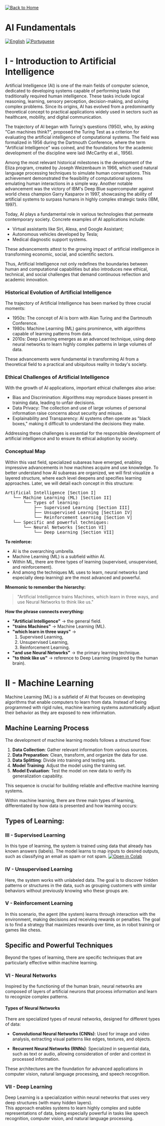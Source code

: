 [![Back to Home](https://img.shields.io/badge/Home-Home-blue)](../README.md)
# AI Fundamentals

[![English](https://img.shields.io/badge/Language-English-red)](README.md)
[![Portuguese](https://img.shields.io/badge/Language-Português-blue)](README-BR.md)

# I - Introduction to Artificial Intelligence

Artificial Intelligence (AI) is one of the main fields of computer science, dedicated to developing systems capable of performing tasks that traditionally required human intelligence. These tasks include logical reasoning, learning, sensory perception, decision-making, and solving complex problems. Since its origins, AI has evolved from a predominantly theoretical concept to practical applications widely used in sectors such as healthcare, mobility, and digital communication.

The trajectory of AI began with Turing's questions (1950), who, by asking "Can machines think?", proposed the Turing Test as a criterion for evaluating the artificial intelligence of computational systems. The field was formalized in 1956 during the Dartmouth Conference, where the term "Artificial Intelligence" was coined, and the foundations for the academic development of the discipline were laid (McCarthy et al., 1956).

Among the most relevant historical milestones is the development of the Eliza program, created by Joseph Weizenbaum in 1966, which used natural language processing techniques to simulate human conversations. This achievement demonstrated the feasibility of computational systems emulating human interactions in a simple way. Another notable advancement was the victory of IBM's Deep Blue supercomputer against world chess champion Garry Kasparov in 1997, showcasing the ability of artificial systems to surpass humans in highly complex strategic tasks (IBM, 1997).

Today, AI plays a fundamental role in various technologies that permeate contemporary society. Concrete examples of AI applications include:
- Virtual assistants like Siri, Alexa, and Google Assistant;
- Autonomous vehicles developed by Tesla;
- Medical diagnostic support systems.

These advancements attest to the growing impact of artificial intelligence in transforming economic, social, and scientific sectors.

Thus, Artificial Intelligence not only redefines the boundaries between human and computational capabilities but also introduces new ethical, technical, and social challenges that demand continuous reflection and academic innovation.

### Historical Evolution of Artificial Intelligence
The trajectory of Artificial Intelligence has been marked by three crucial moments:
- 1950s: The concept of AI is born with Alan Turing and the Dartmouth Conference.
- 1980s: Machine Learning (ML) gains prominence, with algorithms capable of learning patterns from data.
- 2010s: Deep Learning emerges as an advanced technique, using deep neural networks to learn highly complex patterns in large volumes of data.

These advancements were fundamental in transforming AI from a theoretical field to a practical and ubiquitous reality in today's society.

### Ethical Challenges of Artificial Intelligence
With the growth of AI applications, important ethical challenges also arise:
- Bias and Discrimination: Algorithms may reproduce biases present in training data, leading to unfair decisions.
- Data Privacy: The collection and use of large volumes of personal information raise concerns about security and misuse.
- Explainability and Transparency: AI systems often operate as "black boxes," making it difficult to understand the decisions they make.

Addressing these challenges is essential for the responsible development of artificial intelligence and to ensure its ethical adoption by society.

### Conceptual Map
Within this vast field, specialized subareas have emerged, enabling impressive advancements in how machines acquire and use knowledge. To better understand how AI subareas are organized, we will first visualize a layered structure, where each level deepens and specifies learning approaches. Later, we will detail each concept in this structure:

<pre>
Artificial Intelligence [Section I]
   └── Machine Learning (ML) [Section II]
       └── Types of learning:
           ├── Supervised Learning [Section III]
           ├── Unsupervised Learning [Section IV]
           └── Reinforcement Learning [Section V]
   └── Specific and powerful techniques:
       └── Neural Networks [Section VI]
           └── Deep Learning [Section VII]
</pre>

**To reinforce:**
- AI is the overarching umbrella.
- Machine Learning (ML) is a subfield within AI.
- Within ML, there are three types of learning (supervised, unsupervised, and reinforcement).
- And among the techniques ML uses to learn, neural networks (and especially deep learning) are the most advanced and powerful.

**Mnemonic to remember the hierarchy:**
> "Artificial Intelligence trains Machines, which learn in three ways, and use Neural Networks to think like us."

**How the phrase connects everything:**
- **"Artificial Intelligence"** → the general field.
- **"trains Machines"** → Machine Learning (ML).
- **"which learn in three ways"** → 
  1. Supervised Learning,
  2. Unsupervised Learning,
  3. Reinforcement Learning.
- **"and use Neural Networks"** → the primary learning technique.
- **"to think like us"** → reference to Deep Learning (inspired by the human brain).

# II - Machine Learning

Machine Learning (ML) is a subfield of AI that focuses on developing algorithms that enable computers to learn from data. Instead of being programmed with rigid rules, machine learning systems automatically adjust their behavior as they are exposed to new information.

## Machine Learning Process
The development of machine learning models follows a structured flow:

1. **Data Collection**: Gather relevant information from various sources.
2. **Data Preparation**: Clean, transform, and organize the data for use.
3. **Data Splitting**: Divide into training and testing sets.
4. **Model Training**: Adjust the model using the training set.
5. **Model Evaluation**: Test the model on new data to verify its generalization capability.

This sequence is crucial for building reliable and effective machine learning systems.

Within machine learning, there are three main types of learning, differentiated by how data is presented and how learning occurs:

## Types of Learning:

### III - Supervised Learning
In this type of learning, the system is trained using data that already has known answers (labels). The model learns to map inputs to desired outputs, such as classifying an email as spam or not spam.
[![Open in Colab](https://img.shields.io/badge/Open_in-Colab-blue?logo=google-colab)](https://colab.research.google.com/github/CoderPena/artificial-intelligence-portfolio/blob/main/01.fundamentals-of-ai/1.Iris_Supervised_Learning.ipynb)

### IV - Unsupervised Learning
Here, the system works with unlabeled data. The goal is to discover hidden patterns or structures in the data, such as grouping customers with similar behaviors without previously knowing who these groups are.

### V - Reinforcement Learning
In this scenario, the agent (the system) learns through interaction with the environment, making decisions and receiving rewards or penalties. The goal is to find a strategy that maximizes rewards over time, as in robot training or games like chess.

## Specific and Powerful Techniques

Beyond the types of learning, there are specific techniques that are particularly effective within machine learning.

### VI - Neural Networks
Inspired by the functioning of the human brain, neural networks are composed of layers of artificial neurons that process information and learn to recognize complex patterns.

#### Types of Neural Networks
There are specialized types of neural networks, designed for different types of data:

- **Convolutional Neural Networks (CNNs)**: Used for image and video analysis, extracting visual patterns like edges, textures, and objects.

- **Recurrent Neural Networks (RNNs)**:
Specialized in sequential data, such as text or audio, allowing consideration of order and context in processed information.

These architectures are the foundation for advanced applications in computer vision, natural language processing, and speech recognition.

### VII - Deep Learning
Deep Learning is a specialization within neural networks that uses very deep structures (with many hidden layers).  
This approach enables systems to learn highly complex and subtle representations of data, being especially powerful in tasks like speech recognition, computer vision, and natural language processing.


